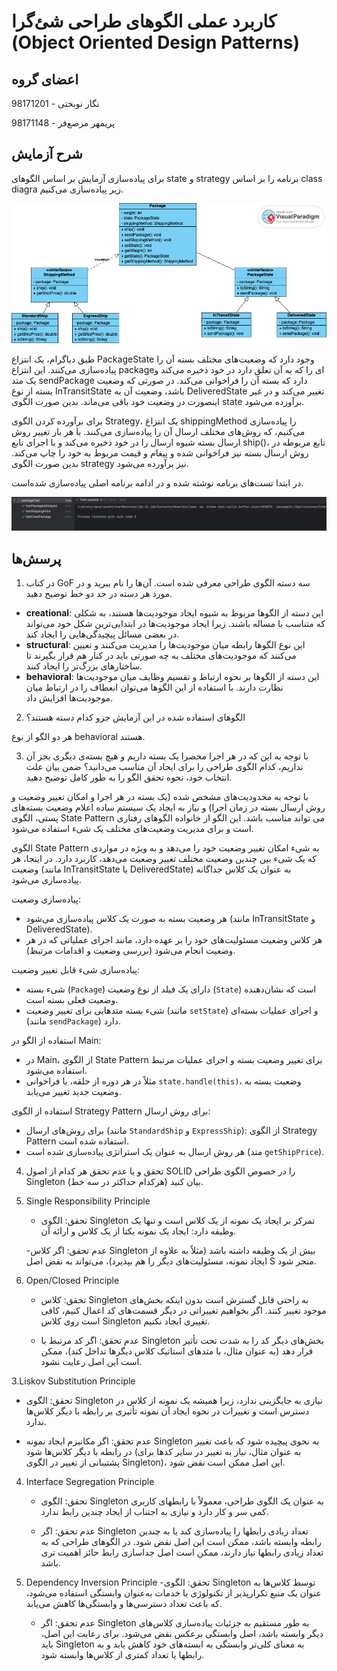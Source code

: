 # کاربرد عملی الگوهای طراحی شئ‌گرا (Object Oriented Design Patterns)

## اعضای گروه

نگار نوبختی - 98171201

پریمهر مرصع‌فر - 98171148

## شرح آزمایش

برای پیاده‌سازی آزمایش بر اساس الگوهای state و  strategy برنامه را بر اساس class diagra زیر پیاده‌سازی می‌کنیم.

![class diagram](./assets/pattern_uml.png)

طبق دیاگرام، یک انتزاع PackageState وجود دارد که وضعیت‌های مختلف بسته آن را پیاده‌سازی می‌کنند. این انتزاع packageای را که به آن تعلق دارد در خود ذخیره می‌کند و یک متد sendPackage دارد که بسته آن را فراخوانی می‌کند. در صورتی که وضعیت بسته از نوع InTransitState باشد، وضعیت آن به DeliveredState تغییر می‌کند و در غیر اینصورت در وضعیت خود باقی می‌ماند. بدین صورت الگوی state برآورده می‌شود.

برای برآورده کردن الگوی Strategy، یک انتزاع shippingMethod را پیاده‌سازی می‌کنیم، که روش‌های مختلف ارسال آن را پیاده‌سازی می‌کنند. با هر بار تغییر روش ارسال بسته شیوه ارسال را در خود ذخیره می‌کند و با اجرای تابع ship()، تابع مربوطه در روش ارسال بسته نیز فراخوانی شده و پیغام و قیمت مربوط به خود را چاپ می‌کند. بدین صورت الگوی strategy نیز برآورده می‌شود.

در ابتدا تست‌های برنامه نوشته شده و در ادامه برنامه اصلی پیاده‌سازی شده‌است.

![test pass](./assets/test_pass.png)

## پرسش‌ها
1. در کتاب GoF سه دسته الگوی طراحی معرفی شده است. آن‌ها را نام ببرید و در مورد هر دسته در حد دو خط توضیح دهید.

- **creational**: این دسته از الگو‌ها مربوط به شیوه ایجاد موجودیت‌ها هستند، به شکلی که متناسب با مساله باشند. زیرا ایجاد موجودیت‌ها در ابتدایی‌ترین شکل خود می‌تواند در بعضی مسائل پیچیدگی‌هایی را ایجاد کند.
- **structural**: این نوع الگو‌ها رابطه میان موجودیت‌ها را مدیریت می‌کنند و تعیین می‌کنند که موجودیت‌های مختلف به چه صورتی باید در کنار هم قرار بگیرند تا ساختارهای بزرگ‌تر را ایجاد کنند.
- **behavioral**: این دسته از الگوها بر نحوه ارتباط و تقسیم وظایف میان موجودیت‌ها نظارت دارند. با استفاده از این الگوها می‌توان انعطاف را در ارتباط میان موجودیت‌ها افزایش داد.

2. الگوهای استفاده شده در این آزمایش جزو کدام دسته هستند؟

هر دو الگو از نوع behavioral هستند.

3. با توجه به این که در هر اجرا محصرا یک بسته داریم و هیچ بسته‌ی دیگری بجز آن نداریم، کدام الگوی طراحی را برای ایحاد آن مناسب می‌دانید؟ ضمن بیان علت انتخاب خود، نحوه تحقق الگو را به طور کامل توضیح دهید.


با توجه به محدودیت‌های مشخص شده (یک بسته در هر اجرا و امکان تغییر وضعیت و روش ارسال بسته در زمان اجرا) و نیاز به ایجاد یک سیستم ساده اعلام وضعیت بسته‌های پستی، الگوی State Pattern می تواند مناسب باشد. این الگو از خانواده الگوهای رفتاری است و برای مدیریت وضعیت‌های مختلف یک شیء استفاده می‌شود.

الگوی State Pattern به شیء امکان تغییر وضعیت خود را می‌دهد و به ویژه در مواردی که یک شیء بین چندین وضعیت مختلف تغییر وضعیت می‌دهد، کاربرد دارد. در اینجا، هر وضعیت (مانند InTransitState یا DeliveredState) به عنوان یک کلاس جداگانه پیاده‌سازی می‌شود.

 پیاده‌سازی وضعیت:
   - هر وضعیت بسته به صورت یک کلاس پیاده‌سازی می‌شود (مانند InTransitState و DeliveredState).
   - هر کلاس وضعیت مسئولیت‌های خود را بر عهده دارد، مانند اجرای عملیاتی که در هر وضعیت انجام می‌شود (بررسی وضعیت و اقدامات مرتبط).

 پیاده‌سازی شیء قابل تغییر وضعیت:
   - شیء بسته (`Package`) دارای یک فیلد از نوع وضعیت (`State`) است که نشان‌دهنده وضعیت فعلی بسته است.
   - شیء بسته متدهایی برای تغییر وضعیت (مانند `setState`) و اجرای عملیات بسته‌ای (مانند `sendPackage`) دارد.

استفاده از الگو در Main:
   - در Main، از الگوی State Pattern برای تغییر وضعیت بسته و اجرای عملیات مرتبط استفاده می‌شود.
   - مثلاً در هر دوره از حلقه، با فراخوانی `state.handle(this)`، وضعیت بسته به وضعیت جدید تغییر می‌یابد.

استفاده از الگوی Strategy Pattern برای روش ارسال:
   - برای روش‌های ارسال (مانند `StandardShip` و `ExpressShip`): از الگوی Strategy Pattern استفاده شده است.
   - هر روش ارسال به عنوان یک استراتژی پیاده‌سازی شده است (متد `getShipPrice`).



4. تحقق و یا عدم تحقق هر کدام از اصول SOLID را در خصوص الگوی طراحی Singleton بیان کنید (هرکدام حداکثر در سه خط).
1. Single Responsibility Principle
   - تحقق: الگوی Singleton تمرکز بر ایجاد یک نمونه از یک کلاس است و تنها یک وظیفه دارد: ایجاد یک نمونه یکتا از یک کلاس و ارائه آن.
     
   -عدم تحقق: اگر کلاس Singleton بیش از یک وظیفه داشته باشد (مثلاً به علاوه از ایجاد نمونه، مسئولیت‌های دیگر را هم بپذیرد)، می‌تواند به نقض اصل S منجر شود.

2. Open/Closed Principle
   - تحقق: کلاس Singleton به راحتی قابل گسترش است بدون اینکه بخش‌های موجود تغییر کنند. اگر بخواهیم تغییراتی در دیگر قسمت‌های کد اعمال کنیم، کافی است روی کلاس Singleton تغییری ایجاد نکنیم.
     
   - عدم تحقق: اگر کد مرتبط با Singleton بخش‌های دیگر کد را به شدت تحت تأثیر قرار دهد (به عنوان مثال، با متد‌های استاتیک کلاس دیگرها تداخل کند)، ممکن است این اصل رعایت نشود.

3.Liskov Substitution Principle
   - تحقق: الگوی Singleton نیازی به جایگزینی ندارد، زیرا همیشه یک نمونه از کلاس در دسترس است و تغییرات در نحوه ایجاد آن نمونه تأثیری بر رابطه با دیگر کلاس‌ها ندارد.
     
   - عدم تحقق:  اگر مکانیزم ایجاد نمونه Singleton به نحوی پیچیده شود که باعث تغییر در رابطه با دیگر کلاس‌ها شود (به عنوان مثال، نیاز به تغییر در سایر کدها برای پشتیبانی از تغییر در الگوی Singleton)، این اصل ممکن است نقض شود.

4. Interface Segregation Principle
   - تحقق: الگوی Singleton به عنوان یک الگوی طراحی، معمولاً با رابطهای کاربری کمی سر و کار دارد و نیازی به اجتناب از ایجاد چندین رابط ندارد.
     
   - عدم تحقق: اگر Singleton تعداد زیادی رابطها را پیاده‌سازی کند یا به چندین رابطه وابسته باشد، ممکن است این اصل نقض شود. در الگوهای طراحی که به تعداد زیادی رابطها نیاز دارند، ممکن است اصل جداسازی رابط حائز اهمیت تری باشد.

5. Dependency Inversion Principle
   -تحقق: الگوی Singleton توسط کلاس‌ها به عنوان یک منبع تکرارپذیر از تکنولوژی یا خدمات به‌عنوان وابستگی استفاده می‌شود، که باعث تعداد دسترسی‌ها و وابستگی‌ها کاهش می‌یابد.
   
   - عدم تحقق: اگر Singleton به طور مستقیم به جزئیات پیاده‌سازی کلاس‌های دیگر وابسته باشد، اصل وابستگی برعکس نقض می‌شود. برای رعایت این اصل، باید Singleton به معنای کلی‌تر وابستگی به ابسته‌های خود کاهش یابد و به رابطها یا تعداد کمتری از کلاس‌ها وابسته شود.
